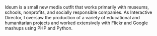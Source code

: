 <!--
title: Ideum
location: Corrales, NM
summary: Interactive museum exhibit design consultancy
position: Interactive Director
website: http://ideum.com
start: 2006-03-15
end: 2006-11-30
-->

Ideum is a small new media outfit that works primarily with museums, schools, nonprofits, and socially responsible companies. As Interactive Director, I oversaw the production of a variety of educational and humanitarian projects and worked extensively with Flickr and Google mashups using PHP and Python.
